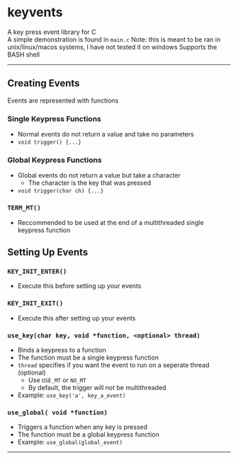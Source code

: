 # keyvents 
A key press event library for C  
A simple demonstration is found in `main.c`
Note: this is meant to be ran in unix/linux/macos systems, I have not tested it on windows
Supports the BASH shell

---

## Creating Events
Events are represented with functions  
### Single Keypress Functions
* Normal events do not return a value and take no parameters 
* `void trigger() {...}`
### Global Keypress Functions
* Global events do not return a value but take a character
	* The character is the key that was pressed
* `void trigger(char ch) {...}`
### `TERM_MT()`
* Reccommended to be used at the end of a multithreaded single keypress function

## Setting Up Events
### `KEY_INIT_ENTER()`
* Execute this before setting up your events
### `KEY_INIT_EXIT()`
* Execute this after setting up your events


### `use_key(char key, void *function, <optional> thread)`
* Binds a keypress to a function
* The function must be a single keypress function
* `thread` specifies if you want the event to run on a seperate thread (optional)
	* Use `USE_MT` or `NO_MT`
	* By default, the trigger will *not* be multithreaded
* Example: `use_key('a', key_a_event)`

### `use_global( void *function)`
* Triggers a function when any key is pressed
* The function must be a global keypress function
* Example: `use_global(global_event)`

---

